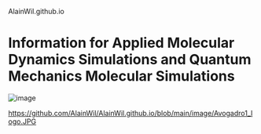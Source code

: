  AlainWil.github.io
# Information for Applied Molecular Dynamics Simulations and Quantum Mechanics Molecular Simulations

![image](https://github.com/user-attachments/assets/46445df4-06e8-448e-9cc4-a7a9560119f7)

https://github.com/AlainWil/AlainWil.github.io/blob/main/image/Avogadro1_logo.JPG
